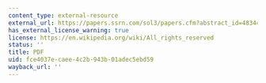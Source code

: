 ```yaml
---
content_type: external-resource
external_url: https://papers.ssrn.com/sol3/papers.cfm?abstract_id=483443
has_external_license_warning: true
license: https://en.wikipedia.org/wiki/All_rights_reserved
status: ''
title: PDF
uid: fce4037e-caee-4c2b-943b-01adec5ebd59
wayback_url: ''
---
```

